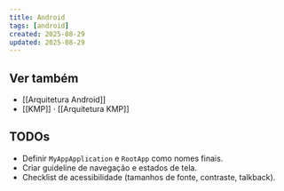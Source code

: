 ```yaml
---
title: Android
tags: [android]
created: 2025-08-29
updated: 2025-08-29
---
```


## Ver também
- [[Arquitetura Android]]
- [[KMP]] · [[Arquitetura KMP]]

## TODOs
- Definir `MyAppApplication` e `RootApp` como nomes finais.
- Criar guideline de navegação e estados de tela.
- Checklist de acessibilidade (tamanhos de fonte, contraste, talkback).
